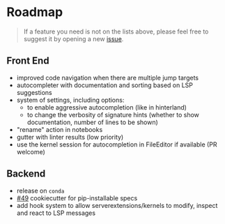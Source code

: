 # Roadmap

> If a feature you need is not on the lists above, please feel free to suggest it
> by opening a new [issue](https://github.com/krassowski/jupyterlab-lsp/issues).

## Front End

- improved code navigation when there are multiple jump targets
- autocompleter with documentation and sorting based on LSP suggestions
- system of settings, including options:
  - to enable aggressive autocompletion (like in hinterland)
  - to change the verbosity of signature hints (whether to show documentation, number of lines to be shown)
- "rename" action in notebooks
- gutter with linter results (low priority)
- use the kernel session for autocompletion in FileEditor if available (PR welcome)

## Backend

- release on `conda`
- [#49](https://github.com/krassowski/jupyterlab-lsp/issues/49)
  cookiecutter for pip-installable specs
- add hook system to allow serverextensions/kernels to modify, inspect and
  react to LSP messages
